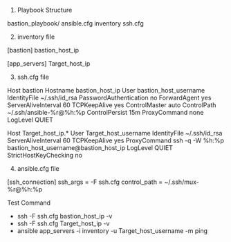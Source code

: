 
1. Playbook Structure

bastion_playbook/
  ansible.cfg
  inventory
  ssh.cfg

2. inventory file

[bastion]
bastion_host_ip

[app_servers]
Target_host_ip

3. ssh.cfg file

Host bastion
  Hostname bastion_host_ip
  User bastion_host_username
  IdentityFile ~/.ssh/id_rsa
  PasswordAuthentication no
  ForwardAgent yes
  ServerAliveInterval 60
  TCPKeepAlive yes
  ControlMaster auto
  ControlPath ~/.ssh/ansible-%r@%h:%p
  ControlPersist 15m
  ProxyCommand none
  LogLevel QUIET

Host Target_host_ip.*
  User Target_host_username
  IdentityFile ~/.ssh/id_rsa
  ServerAliveInterval 60
  TCPKeepAlive yes
  ProxyCommand ssh -q -W %h:%p bastion_host_username@bastion_host_ip
  LogLevel QUIET
  StrictHostKeyChecking no

4. ansible.cfg file

[ssh_connection]
ssh_args = -F ssh.cfg
control_path = ~/.ssh/mux-%r@%h:%p


Test Command

- ssh -F ssh.cfg bastion_host_ip -v
- ssh -F ssh.cfg Target_host_ip -v
- ansible app_servers -i inventory -u Target_host_username -m ping
